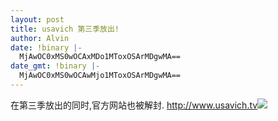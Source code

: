 ```yaml
---
layout: post
title: usavich 第三季放出!
author: Alvin
date: !binary |-
  MjAwOC0xMS0wOCAxMDo1MToxOSArMDgwMA==
date_gmt: !binary |-
  MjAwOC0xMS0wOCAwMjo1MToxOSArMDgwMA==
---
```

在第三季放出的同时,官方网站也被解封. http://www.usavich.tv<a href="http://www.flickr.com/photos/25313498@N04/3007336747"><img src="http://farm4.static.flickr.com/3004/3007336747_9ae0c79bbe.jpg" /></a>


